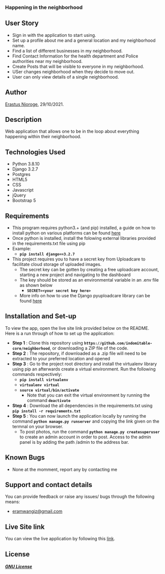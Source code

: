 ###  Happening in the neighborhood 

## User Story
* Sign in with the application to start using.
* Set up a profile about me and a general location and my neighborhood name.
* Find a list of different businesses in my neighborhood.
* Find Contact Information for the health department and Police authorities near my neighborhood.
* Create Posts that will be visible to everyone in my neighborhood.
* USer changes neighborhood when they decide to move out.
* User can only view details of a single neighborhood.



## Author
[Erastus Njoroge](https://github.com/indomitable-core/), 29/10/2021.

## Description
Web application that allows one to be in the loop about everything happening within their neighborhood.

## Technologies Used
* Python 3.8.10
* Django 3.2.7
* Postgres
* HTML5  
* CSS
* Javascript
* jQuery 
* Bootstrap 5


## Requirements
* This program requires python3.+ (and pip) installed, a guide on how to install python on various platforms can be found [here](https://github.com/indomitable-core/neighborhood.git)
* Once python is installed, install the folowing external libraries provided in the requirements.txt file using pip
* Example: 
    * **`pip install django==3.2.7`**
* This project requires you to have a secret key from Uploadcare to facilitate cloud storage of uploaded images.
    * The secret key can be gotten by creating a free uploadcare account, starting a new project and navigating to the dashboard
    * The key should be stored as an environmental variable in an .env file as shown below
        * **`SECRET=<your secret key here>`**
    * More info on how to use the Django pyuploadcare library can be found [here](https://uploadcare.com/docs/guides/django/)

## Installation and Set-up
To view the app, open the live site link provided below on the README.
Here is a run through of how to set up the application:
* **Step 1** : Clone this repository using **`https://github.com/indomitable-core/neighborhood`**, or downloading a ZIP file of the code.
* **Step 2** : The repository, if downloaded as a .zip file will need to be extracted to your preferred location and opened
* **Step 3** : Go to the project root directory and install the virtualenv library using pip an afterwards create a virtual environment. Run the following commands respectively:
    * **`pip install virtualenv`**
    * **`virtualenv virtual`**
    * **`source virtual/bin/activate`**
        * Note that you can exit the virtual environment by running the command **`deactivate`**
* **Step 4** : Download the all dependencies in the requirements.txt using **`pip install -r requirements.txt`**
* **Step 5** : You can now launch the application locally by running the command **`python manage.py runserver`** and copying the link given on the termnal on your browser.
    * To post photos, run the command  **`python manage.py createsuperuser`** to create an admin account in order to post. Access to the admin panel is by adding the path /admin to the address bar.


## Known Bugs
* None at the momment, report any by contacting me

## Support and contact details
You can provide feedback or raise any issues/ bugs through the following means:
* eramwangiz@gmail.com

## Live Site link
You can view the live application by following this [link]().

## License
#### [*GNU License*](LICENSE)